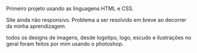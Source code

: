 <p>Primeiro projeto usando as linguagens HTML e CSS.</p>
<p>Site ainda não responsivo. Problema a ser resolvido em breve ao decorrer da minha aprendizagem.</p>
<p>todos os designs de imagens, desde logotipo, logo, escudo e ilustrações no geral foram feitos por mim usando o photoshop.</p>
